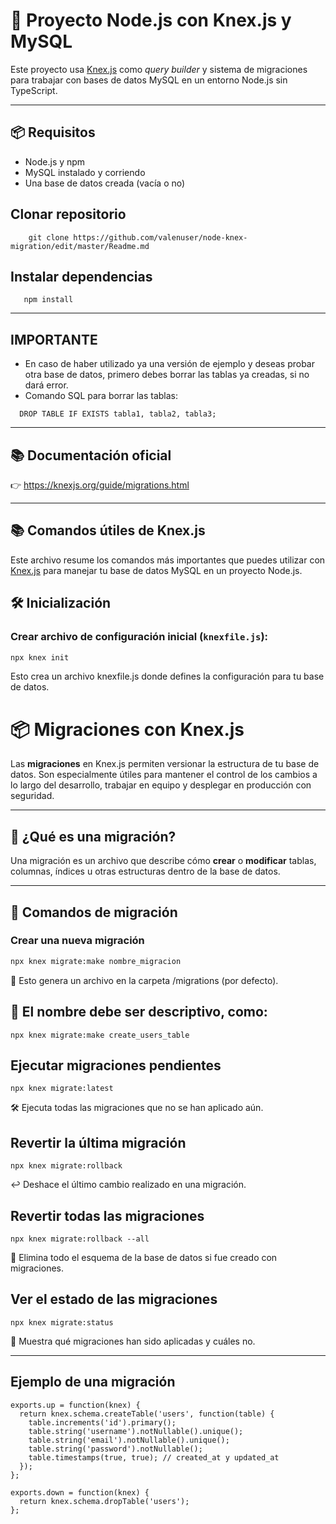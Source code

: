 # 🚀 Proyecto Node.js con Knex.js y MySQL

Este proyecto usa [Knex.js](https://knexjs.org/) como *query builder* y sistema de migraciones para trabajar con bases de datos MySQL en un entorno Node.js sin TypeScript.

---

## 📦 Requisitos

- Node.js y npm
- MySQL instalado y corriendo
- Una base de datos creada (vacía o no)


## Clonar repositorio

```
    git clone https://github.com/valenuser/node-knex-migration/edit/master/Readme.md
```
## Instalar dependencias

```
   npm install
```
---
## IMPORTANTE
- En caso de haber utilizado ya una versión de ejemplo y deseas probar otra base de datos, primero debes borrar las tablas ya creadas, si no dará error.
- Comando SQL para borrar las tablas:
```
  DROP TABLE IF EXISTS tabla1, tabla2, tabla3;
```
---
## 📚 Documentación oficial

👉 https://knexjs.org/guide/migrations.html

---

## 📚 Comandos útiles de Knex.js

Este archivo resume los comandos más importantes que puedes utilizar con [Knex.js](https://knexjs.org/) para manejar tu base de datos MySQL en un proyecto Node.js.

## 🛠️ Inicialización

### Crear archivo de configuración inicial (`knexfile.js`):

```bash
npx knex init
```
Esto crea un archivo knexfile.js donde defines la configuración para tu base de datos.

# 📦 Migraciones con Knex.js

Las **migraciones** en Knex.js permiten versionar la estructura de tu base de datos. Son especialmente útiles para mantener el control de los cambios a lo largo del desarrollo, trabajar en equipo y desplegar en producción con seguridad.

---

## 🧱 ¿Qué es una migración?

Una migración es un archivo que describe cómo **crear** o **modificar** tablas, columnas, índices u otras estructuras dentro de la base de datos.

---

## 🚀 Comandos de migración

### Crear una nueva migración

```bash
npx knex migrate:make nombre_migracion

```
📁 Esto genera un archivo en la carpeta /migrations (por defecto).

## 📌 El nombre debe ser descriptivo, como:

```
npx knex migrate:make create_users_table
```
## Ejecutar migraciones pendientes
```
npx knex migrate:latest
```

🛠 Ejecuta todas las migraciones que no se han aplicado aún.


## Revertir la última migración
```
npx knex migrate:rollback
```
↩ Deshace el último cambio realizado en una migración.

## Revertir todas las migraciones
```
npx knex migrate:rollback --all
```
🧨 Elimina todo el esquema de la base de datos si fue creado con migraciones.


## Ver el estado de las migraciones
```
npx knex migrate:status
```
👀 Muestra qué migraciones han sido aplicadas y cuáles no.


---
## Ejemplo de una migración

```
exports.up = function(knex) {
  return knex.schema.createTable('users', function(table) {
    table.increments('id').primary();
    table.string('username').notNullable().unique();
    table.string('email').notNullable().unique();
    table.string('password').notNullable();
    table.timestamps(true, true); // created_at y updated_at
  });
};

exports.down = function(knex) {
  return knex.schema.dropTable('users');
};
```
